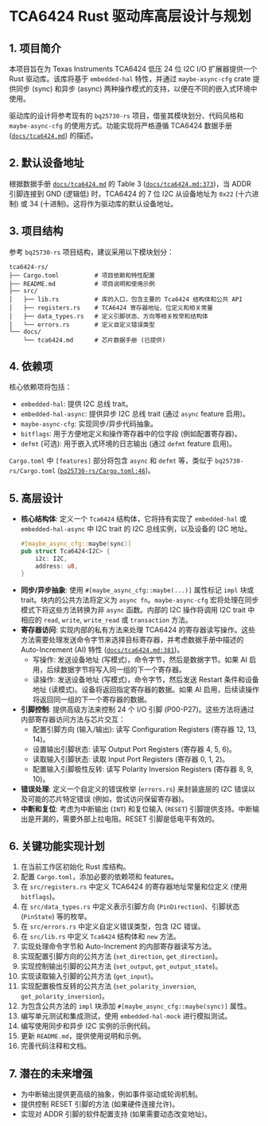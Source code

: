 # TCA6424 Rust 驱动库高层设计与规划

## 1. 项目简介

本项目旨在为 Texas Instruments TCA6424 低压 24 位 I2C I/O 扩展器提供一个 Rust 驱动库。该库将基于 `embedded-hal` 特性，并通过 `maybe-async-cfg` crate 提供同步 (sync) 和异步 (async) 两种操作模式的支持，以便在不同的嵌入式环境中使用。

驱动库的设计将参考现有的 `bq25730-rs` 项目，借鉴其模块划分、代码风格和 `maybe-async-cfg` 的使用方式。功能实现将严格遵循 TCA6424 数据手册 ([`docs/tca6424.md`](docs/tca6424.md)) 的描述。

## 2. 默认设备地址

根据数据手册 [`docs/tca6424.md`](docs/tca6424.md) 的 Table 3 ([`docs/tca6424.md:373`](docs/tca6424.md:373))，当 ADDR 引脚连接到 GND (逻辑低) 时，TCA6424 的 7 位 I2C 从设备地址为 `0x22` (十六进制) 或 34 (十进制)。这将作为驱动库的默认设备地址。

## 3. 项目结构

参考 `bq25730-rs` 项目结构，建议采用以下模块划分：

```
tca6424-rs/
├── Cargo.toml          # 项目依赖和特性配置
├── README.md           # 项目说明和使用示例
├── src/
│   ├── lib.rs          # 库的入口，包含主要的 Tca6424 结构体和公共 API
│   ├── registers.rs    # TCA6424 寄存器地址、位定义和相关常量
│   ├── data_types.rs   # 定义引脚状态、方向等相关枚举和结构体
│   └── errors.rs       # 定义自定义错误类型
└── docs/
    └── tca6424.md      # 芯片数据手册 (已提供)
```

## 4. 依赖项

核心依赖项将包括：

-   `embedded-hal`: 提供 I2C 总线 trait。
-   `embedded-hal-async`: 提供异步 I2C 总线 trait (通过 `async` feature 启用)。
-   `maybe-async-cfg`: 实现同步/异步代码抽象。
-   `bitflags`: 用于方便地定义和操作寄存器中的位字段 (例如配置寄存器)。
-   `defmt` (可选): 用于嵌入式环境的日志输出 (通过 `defmt` feature 启用)。

`Cargo.toml` 中 `[features]` 部分将包含 `async` 和 `defmt` 等，类似于 `bq25730-rs/Cargo.toml` ([`bq25730-rs/Cargo.toml:46`](bq25730-rs/Cargo.toml:46))。

## 5. 高层设计

-   **核心结构体**: 定义一个 `Tca6424` 结构体，它将持有实现了 `embedded-hal` 或 `embedded-hal-async` 中 I2C trait 的 I2C 总线实例，以及设备的 I2C 地址。
    ```rust
    #[maybe_async_cfg::maybe(sync)]
    pub struct Tca6424<I2C> {
        i2c: I2C,
        address: u8,
    }
    ```
-   **同步/异步抽象**: 使用 `#[maybe_async_cfg::maybe(...)]` 属性标记 `impl` 块或 trait。块内的公共方法将定义为 `async fn`。`maybe-async-cfg` 宏将处理在同步模式下将这些方法转换为非 `async` 函数。内部的 I2C 操作将调用 I2C trait 中相应的 `read`, `write`, `write_read` 或 `transaction` 方法。
-   **寄存器访问**: 实现内部的私有方法来处理 TCA6424 的寄存器读写操作。这些方法需要处理发送命令字节来选择目标寄存器，并考虑数据手册中描述的 Auto-Increment (AI) 特性 ([`docs/tca6424.md:381`](docs/tca6424.md:381))。
    -   写操作: 发送设备地址 (写模式)，命令字节，然后是数据字节。如果 AI 启用，后续数据字节将写入同一组的下一个寄存器。
    -   读操作: 发送设备地址 (写模式)，命令字节，然后发送 Restart 条件和设备地址 (读模式)。设备将返回指定寄存器的数据。如果 AI 启用，后续读操作将返回同一组的下一个寄存器的数据。
-   **引脚控制**: 提供高级方法来控制 24 个 I/O 引脚 (P00-P27)。这些方法将通过内部寄存器访问方法与芯片交互：
    -   配置引脚方向 (输入/输出): 读写 Configuration Registers (寄存器 12, 13, 14)。
    -   设置输出引脚状态: 读写 Output Port Registers (寄存器 4, 5, 6)。
    -   读取输入引脚状态: 读取 Input Port Registers (寄存器 0, 1, 2)。
    -   配置输入引脚极性反转: 读写 Polarity Inversion Registers (寄存器 8, 9, 10)。
-   **错误处理**: 定义一个自定义的错误枚举 (`errors.rs`) 来封装底层的 I2C 错误以及可能的芯片特定错误 (例如，尝试访问保留寄存器)。
-   **中断和复位**: 考虑为中断输出 (`INT`) 和复位输入 (`RESET`) 引脚提供支持。中断输出是开漏的，需要外部上拉电阻。RESET 引脚是低电平有效的。

## 6. 关键功能实现计划

1.  在当前工作区初始化 Rust 库结构。
2.  配置 `Cargo.toml`，添加必要的依赖项和 features。
3.  在 `src/registers.rs` 中定义 TCA6424 的寄存器地址常量和位定义 (使用 `bitflags`)。
4.  在 `src/data_types.rs` 中定义表示引脚方向 (`PinDirection`)、引脚状态 (`PinState`) 等的枚举。
5.  在 `src/errors.rs` 中定义自定义错误类型，包含 I2C 错误。
6.  在 `src/lib.rs` 中定义 `Tca6424` 结构体和 `new` 方法。
7.  实现处理命令字节和 Auto-Increment 的内部寄存器读写方法。
8.  实现配置引脚方向的公共方法 (`set_direction`, `get_direction`)。
9.  实现控制输出引脚的公共方法 (`set_output`, `get_output_state`)。
10. 实现读取输入引脚的公共方法 (`get_input`)。
11. 实现配置极性反转的公共方法 (`set_polarity_inversion`, `get_polarity_inversion`)。
12. 为包含公共方法的 `impl` 块添加 `#[maybe_async_cfg::maybe(sync)]` 属性。
13. 编写单元测试和集成测试，使用 `embedded-hal-mock` 进行模拟测试。
14. 编写使用同步和异步 I2C 实例的示例代码。
15. 更新 `README.md`，提供使用说明和示例。
16. 完善代码注释和文档。

## 7. 潜在的未来增强

-   为中断输出提供更高级的抽象，例如事件驱动或轮询机制。
-   提供控制 RESET 引脚的方法 (如果硬件连接允许)。
-   实现对 ADDR 引脚的软件配置支持 (如果需要动态改变地址)。